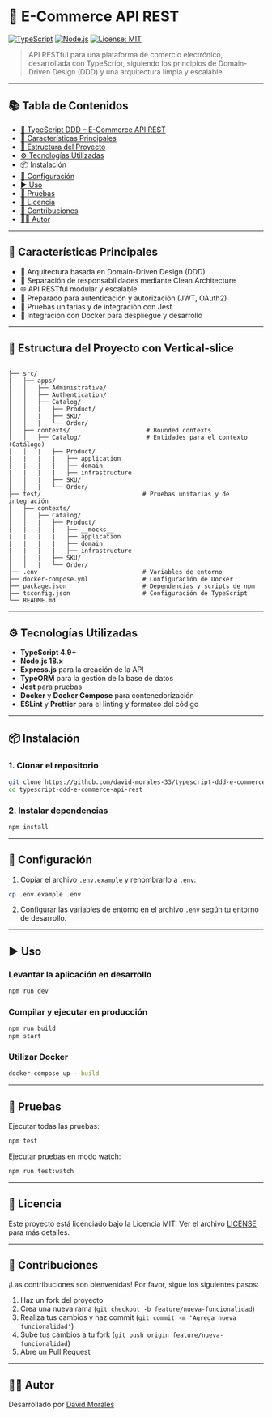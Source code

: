 # 🛒 E-Commerce API REST

[![TypeScript](https://img.shields.io/badge/TypeScript-4.9-blue.svg)](https://www.typescriptlang.org/)
[![Node.js](https://img.shields.io/badge/Node.js-18.x-green.svg)](https://nodejs.org/)
[![License: MIT](https://img.shields.io/badge/License-MIT-yellow.svg)](LICENSE)

> API RESTful para una plataforma de comercio electrónico, desarrollada con TypeScript, siguiendo los principios de Domain-Driven Design (DDD) y una arquitectura limpia y escalable.

---

## 📚 Tabla de Contenidos

- [🛒 TypeScript DDD – E-Commerce API REST](#-typescript-ddd--e-commerce-api-rest)
- [🚀 Características Principales](#-características-principales)
- [📁 Estructura del Proyecto](#-estructura-del-proyecto)
- [⚙️ Tecnologías Utilizadas](#️-tecnologías-utilizadas)
- [📦 Instalación](#-instalación)
- [🔧 Configuración](#-configuración)
- [▶️ Uso](#️-uso)
- [🧪 Pruebas](#-pruebas)
- [📄 Licencia](#-licencia)
- [🤝 Contribuciones](#-contribuciones)
- [👨‍💻 Autor](#-autor)

---

## 🚀 Características Principales

- 🧩 Arquitectura basada en Domain-Driven Design (DDD)
- 📐 Separación de responsabilidades mediante Clean Architecture
- 🌐 API RESTful modular y escalable
- 🔐 Preparado para autenticación y autorización (JWT, OAuth2)
- 🧪 Pruebas unitarias y de integración con Jest
- 🐳 Integración con Docker para despliegue y desarrollo

---

## 📁 Estructura del Proyecto con Vertical-slice

```text
.
├── src/
|   ├── apps/
│   │   ├── Administrative/
│   │   ├── Authentication/
│   │   ├── Catalog/
│   │   |   ├── Product/
│   │   |   ├── SKU/
│   │   |   └── Order/
│   ├── contexts/                     # Bounded contexts
│   │   ├── Catalog/                  # Entidades para el contexto (Catálogo)
│   │   |   ├── Product/              
|   |   |   |   ├── application
|   |   |   |   ├── domain
|   |   |   |   ├── infrastructure
│   │   |   ├── SKU/
│   │   |   └── Order/
├── test/                            # Pruebas unitarias y de integración
│   ├── contexts/                    
│   │   ├── Catalog/
│   │   |   ├── Product/
|   |   |   |   ├── __mocks__
|   |   |   |   ├── application
|   |   |   |   ├── domain
|   |   |   |   ├── infrastructure
│   │   |   ├── SKU/
│   │   |   └── Order/
├── .env                             # Variables de entorno
├── docker-compose.yml               # Configuración de Docker
├── package.json                     # Dependencias y scripts de npm
├── tsconfig.json                    # Configuración de TypeScript
└── README.md                        
```

---

## ⚙️ Tecnologías Utilizadas

- **TypeScript 4.9+**
- **Node.js 18.x**
- **Express.js** para la creación de la API
- **TypeORM** para la gestión de la base de datos
- **Jest** para pruebas
- **Docker** y **Docker Compose** para contenedorización
- **ESLint** y **Prettier** para el linting y formateo del código

---

## 📦 Instalación

### 1. Clonar el repositorio

```bash
git clone https://github.com/david-morales-33/typescript-ddd-e-commerce-api-rest.git
cd typescript-ddd-e-commerce-api-rest
```

### 2. Instalar dependencias

```bash
npm install
```

---

## 🔧 Configuración

1. Copiar el archivo `.env.example` y renombrarlo a `.env`:

```bash
cp .env.example .env
```

2. Configurar las variables de entorno en el archivo `.env` según tu entorno de desarrollo.

---

## ▶️ Uso

### Levantar la aplicación en desarrollo

```bash
npm run dev
```

### Compilar y ejecutar en producción

```bash
npm run build
npm start
```

### Utilizar Docker

```bash
docker-compose up --build
```

---

## 🧪 Pruebas

Ejecutar todas las pruebas:

```bash
npm test
```

Ejecutar pruebas en modo watch:

```bash
npm run test:watch
```

---

## 📄 Licencia

Este proyecto está licenciado bajo la Licencia MIT. Ver el archivo [LICENSE](LICENSE) para más detalles.

---

## 🤝 Contribuciones

¡Las contribuciones son bienvenidas! Por favor, sigue los siguientes pasos:

1. Haz un fork del proyecto
2. Crea una nueva rama (`git checkout -b feature/nueva-funcionalidad`)
3. Realiza tus cambios y haz commit (`git commit -m 'Agrega nueva funcionalidad'`)
4. Sube tus cambios a tu fork (`git push origin feature/nueva-funcionalidad`)
5. Abre un Pull Request

---

## 👨‍💻 Autor

Desarrollado por [David Morales](https://github.com/david-morales-33)
